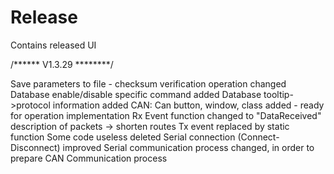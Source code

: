 # Release
Contains released UI

/******    V1.3.29       ********/

Save parameters to file - checksum verification operation changed
Database enable/disable specific command added
Database tooltip->protocol information added
CAN: Can button, window, class added - ready for operation implementation
Rx Event function changed to "DataReceived"
description of packets -> shorten routes
Tx event replaced by static function
Some code useless deleted
Serial connection (Connect-Disconnect) improved
Serial communication process changed, in order to prepare CAN Communication process

